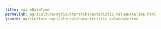 ```yaml
---
title: valueDateTime
permalink: agriculture/AgriculturalCharacteristic.valueDateTime.html
jsonid: agriculture_agriculturalcharacteristic_valuedatetime
---
```

